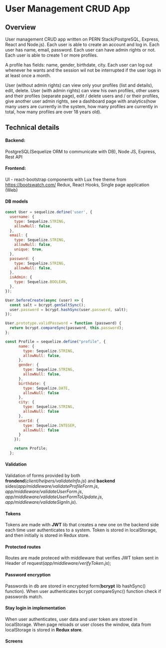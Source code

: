 # User Management CRUD App

## Overview

User management CRUD app written on PERN Stack(PostgreSQL, Express, React and Node.js). Each user is able to create an account and log in.
Each user has name, email, password. Each user can have admin rights or not. Each user is able to create 1 or more profiles.

A profile has fields: name, gender, birthdate, city. Each user can log out whenever he wants and the session wil not be interrupted if the user logs in at least
once a month.

User (without admin rights) can view only your profiles (list and details), edit, delete. User (with admin rights) can view his own profiles, other users and their
profiles (separate page), edit / delete users and / or their profiles, give another user admin rights, see a dashboard page with analytics(how many users are
currently in the system, how many profiles are currently in total, how many profiles are over 18 years old).

## Technical details

#### Backend:

PostgreSQL(Sequelize ORM to communicate with DB),
Node JS,
Express,
Rest API

#### Frontend:

UI - react-bootstrap components with Lux free theme from https://bootswatch.com/
Redux,
React Hooks,
Single page application (Web)

#### DB models

```javascript
const User = sequelize.define('user', {
  username: {
    type: Sequelize.STRING,
    allowNull: false,
  },
  email: {
    type: Sequelize.STRING,
    allowNull: false,
    unique: true,
  },
  password: {
    type: Sequelize.STRING,
    allowNull: false,
  },
  isAdmin: {
    type: Sequelize.BOOLEAN,
  },
});

User.beforeCreate(async (user) => {
  const salt = bcrypt.genSaltSync();
  user.password = bcrypt.hashSync(user.password, salt);
});

User.prototype.validPassword = function (password) {
  return bcrypt.compareSync(password, this.password);
};
```

```javascript
const Profile = sequelize.define("profile", {
      name: {
        type: Sequelize.STRING,
        allowNull: false,
      },
      gender: {
        type: Sequelize.STRING,
        allowNull: false,
      },
      birthdate: {
        type: Sequelize.DATE,
        allowNull: false
      },
      city: {
        type: Sequelize.STRING,
        allowNull: false
      },
      userId: {
        type: Sequelize.INTEGER,
        allowNull: false
      }
    });

    return Profile;
  };
```

#### Validation

Validation of forms provided by both **frondend**(_client/helpers/validateInfo.js_) and **backend** sides(_app/middleware/validateProfileForm.js_,
_app/middleware/validateUserForm.js_,
_app/middleware/validateUserFormToUpdate.js_, _app/middleware/validateSignIn.js_).

#### Tokens

Tokens are made with **JWT** lib that creates a new one on the backend side each time user authenticates to a system. Token is stored in localStorage, and then
initially is stored in Redux store.

#### Protected routes

Routes are made proteced with middleware that verifies JWT token sent in Header of request(_app/middleware/verifyToken.js_);

#### Password encryption

Passwords in db are stored in encrypted form(**bcrypt** lib hashSync() function). When user authenticates bcrypt compareSync() function check if passwords match.

#### Stay login in implementation

When user authenticates, user data and user token are stored in localStorage. When page reloads or user closes the window, data from localStorage is stored in
**Redux store**.

#### Screens

